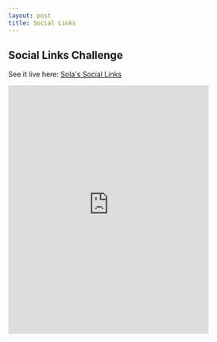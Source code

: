 ```yaml
---
layout: post
title: Social Links
---
```

<h2>Social Links Challenge</h2>

See it live here: <a href="https://sola-fairy.github.io/social-links/" target="new">Sola's Social Links</a>

<iframe src="https://sola-fairy.github.io/social-links/" title="Social Links" width="80%" height="500px" style="border:none;"></iframe>